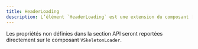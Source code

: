 ```yaml
---
title: HeaderLoading
description: L’élément `HeaderLoading` est une extension du composant [`VSkeletonLoader`](https://vuetifyjs.com/en/components/skeleton-loaders/) de Vuetify, il est utilisé pour afficher un élément de chargement avec des dimensions personnalisées.
---
```


<doc-tabs>

<doc-tab-item label="Utilisation">

<doc-usage name="header-loading"></doc-usage>

</doc-tab-item>

<doc-tab-item label="API">

<doc-alert type="info">

Les propriétés non définies dans la section API seront reportées directement sur le composant `VSkeletonLoader`.

</doc-alert>

<doc-api name="header-loading"></doc-api>
</doc-tab-item>

</doc-tabs>
